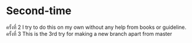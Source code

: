 # Second-time
ครั้งที่ 2 I try to do this on my own without any help from books or guideline.
ครั้งที่ 3 This is the 3rd try for making a new branch apart from master
